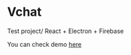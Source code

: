 # Vchat
Test project/ React + Electron + Firebase

You can check demo [here](https://electron-chat-5c4e3.web.app/)
